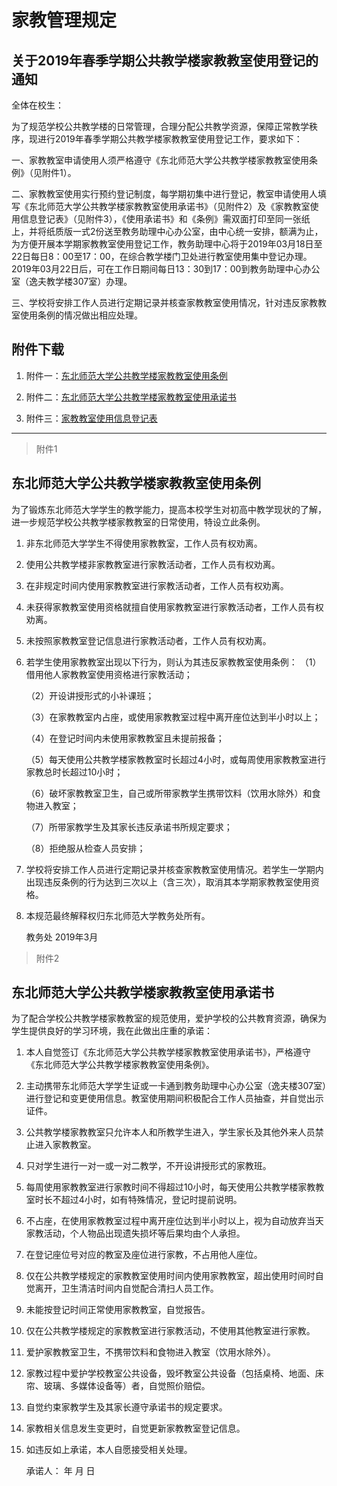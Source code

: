 # 家教管理规定

## 关于2019年春季学期公共教学楼家教教室使用登记的通知

全体在校生：

为了规范学校公共教学楼的日常管理，合理分配公共教学资源，保障正常教学秩序，现进行2019年春季学期公共教学楼家教教室使用登记工作，要求如下：

一、家教教室申请使用人须严格遵守《东北师范大学公共教学楼家教教室使用条例》（见附件1）。

二、家教教室使用实行预约登记制度，每学期初集中进行登记，教室申请使用人填写《东北师范大学公共教学楼家教教室使用承诺书》（见附件2）及《家教教室使用信息登记表》（见附件3），《使用承诺书》和《条例》需双面打印至同一张纸上，并将纸质版一式2份送至教务助理中心办公室，由中心统一安排，额满为止，为方便开展本学期家教教室使用登记工作，教务助理中心将于2019年03月18日至22日每日8：00至17：00，在综合教学楼门卫处进行教室使用集中登记办理。2019年03月22日后，可在工作日期间每日13：30到17：00到教务助理中心办公室（逸夫教学楼307室）办理。

三、学校将安排工作人员进行定期记录并核查家教教室使用情况，针对违反家教教室使用条例的情况做出相应处理。

## 附件下载

1. 附件一：[东北师范大学公共教学楼家教教室使用条例](https://nenuyouth.com/Res/guide/file/1.docx)

2. 附件二：[东北师范大学公共教学楼家教教室使用承诺书](https://nenuyouth.com/Res/guide/file/2.docx)
  
3. 附件三：[家教教室使用信息登记表](https://nenuyouth.com/Res/guide/file/2.docx)

---

> 附件1

## 东北师范大学公共教学楼家教教室使用条例

为了锻炼东北师范大学学生的教学能力，提高本校学生对初高中教学现状的了解，进一步规范学校公共教学楼家教教室的日常使用，特设立此条例。

1. 非东北师范大学学生不得使用家教教室，工作人员有权劝离。
2. 使用公共教学楼非家教教室进行家教活动者，工作人员有权劝离。
3. 在非规定时间内使用家教教室进行家教活动者，工作人员有权劝离。
4. 未获得家教教室使用资格就擅自使用家教教室进行家教活动者，工作人员有权劝离。
5. 未按照家教教室登记信息进行家教活动者，工作人员有权劝离。
6. 若学生使用家教教室出现以下行为，则认为其违反家教教室使用条例：
    （1） 借用他人家教教室使用资格进行家教活动；

    （2）开设讲授形式的小补课班；

    （3）在家教教室内占座，或使用家教教室过程中离开座位达到半小时以上；

    （4）在登记时间内未使用家教教室且未提前报备；

    （5）每天使用公共教学楼家教教室时长超过4小时，或每周使用家教教室进行家教总时长超过10小时；

    （6）破坏家教教室卫生，自己或所带家教学生携带饮料（饮用水除外）和食物进入教室；

    （7）所带家教学生及其家长违反承诺书所规定要求；

    （8）拒绝服从检查人员安排；

7. 学校将安排工作人员进行定期记录并核查家教教室使用情况。若学生一学期内出现违反条例的行为达到三次以上（含三次），取消其本学期家教教室使用资格。

8. 本规范最终解释权归东北师范大学教务处所有。

    教务处 2019年3月

> 附件2

## 东北师范大学公共教学楼家教教室使用承诺书

为了配合学校公共教学楼家教教室的规范使用，爱护学校的公共教育资源，确保为学生提供良好的学习环境，我在此做出庄重的承诺：

1. 本人自觉签订《东北师范大学公共教学楼家教教室使用承诺书》，严格遵守《东北师范大学公共教学楼家教教室使用条例》。

2. 主动携带东北师范大学学生证或一卡通到教务助理中心办公室（逸夫楼307室）进行登记和变更使用信息。教室使用期间积极配合工作人员抽查，并自觉出示证件。

3. 公共教学楼家教教室只允许本人和所教学生进入，学生家长及其他外来人员禁止进入家教教室。

4. 只对学生进行一对一或一对二教学，不开设讲授形式的家教班。

5. 每周使用家教教室进行家教时间不得超过10小时，每天使用公共教学楼家教教室时长不超过4小时，如有特殊情况，登记时提前说明。

6. 不占座，在使用家教教室过程中离开座位达到半小时以上，视为自动放弃当天家教活动，个人物品出现遗失损坏等后果均由个人承担。

7. 在登记座位号对应的教室及座位进行家教，不占用他人座位。

8. 仅在公共教学楼规定的家教教室使用时间内使用家教教室，超出使用时间时自觉离开，卫生清洁时间内自觉配合清扫人员工作。

9. 未能按登记时间正常使用家教教室，自觉报告。

10. 仅在公共教学楼规定的家教教室进行家教活动，不使用其他教室进行家教。

11. 爱护家教教室卫生，不携带饮料和食物进入教室（饮用水除外）。

12. 家教过程中爱护学校教室公共设备，毁坏教室公共设备（包括桌椅、地面、床帘、玻璃、多媒体设备等）者，自觉照价赔偿。

13. 自觉约束家教学生及其家长遵守承诺书的规定要求。

14. 家教相关信息发生变更时，自觉更新家教教室登记信息。

15. 如违反如上承诺，本人自愿接受相关处理。

    承诺人： 年    月   日